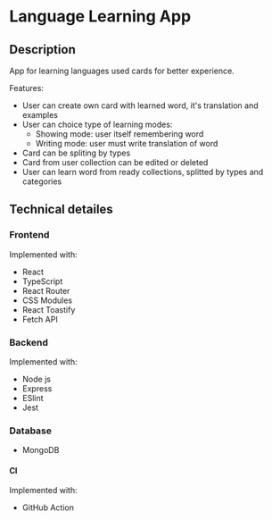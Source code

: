 # Language Learning App

## Description

App for learning languages used cards for better experience. 

Features:
* User can create own card with learned word, it's translation and examples
* User can choice type of learning modes: 
    * Showing mode: user itself remembering word
    * Writing mode: user must write translation of word
* Card can be spliting by types
* Card from user collection can be edited or deleted
* User can learn word from ready collections, splitted by types and categories

## Technical detailes

### Frontend

Implemented with:

* React
* TypeScript
* React Router
* CSS Modules
* React Toastify
* Fetch API

### Backend

Implemented with:

* Node js
* Express
* ESlint
* Jest

### Database

* MongoDB

#### CI

Implemented with:

* GitHub Action
